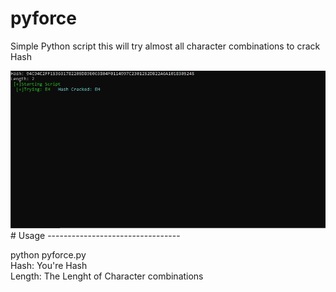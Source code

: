 # pyforce
Simple Python script   this will try almost all character combinations to crack Hash 


<img src="https://github.com/EH30/pyforce/blob/master/pyforce_example.JPG" >
# Usage   
---------------------------------

python pyforce.py   
Hash: You're Hash   
Length: The Lenght of Character combinations   
